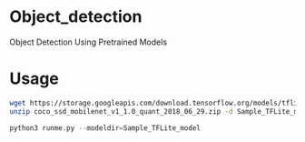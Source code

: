 # Object_detection
Object Detection Using Pretrained Models

# Usage

```bash
wget https://storage.googleapis.com/download.tensorflow.org/models/tflite/coco_ssd_mobilenet_v1_1.0_quant_2018_06_29.zip
unzip coco_ssd_mobilenet_v1_1.0_quant_2018_06_29.zip -d Sample_TFLite_model
```

```python
python3 runme.py --modeldir=Sample_TFLite_model
```
